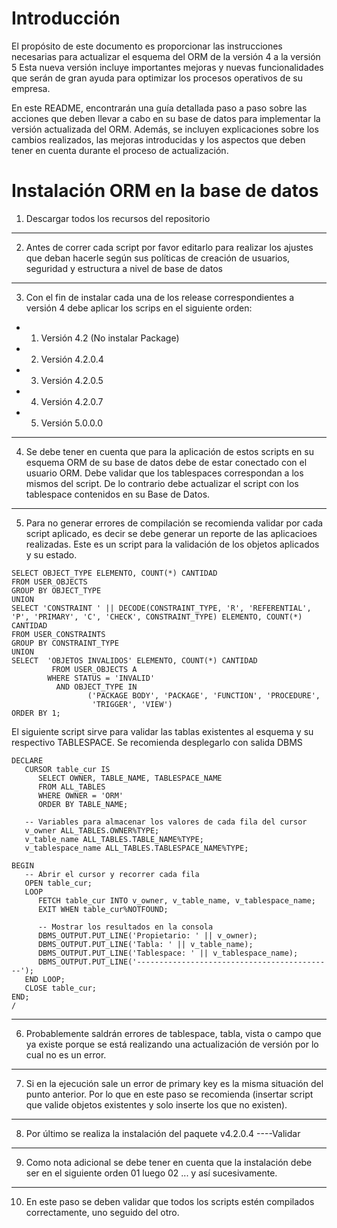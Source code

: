 # Introducción
El propósito de este documento es proporcionar las instrucciones necesarias para actualizar el esquema del ORM de la versión 4 a la versión 5 Esta nueva versión incluye importantes mejoras y nuevas funcionalidades que serán de gran ayuda para optimizar los procesos operativos de su empresa.

En este README, encontrarán una guía detallada paso a paso sobre las acciones que deben llevar a cabo en su base de datos para implementar la versión actualizada del ORM. Además, se incluyen explicaciones sobre los cambios realizados, las mejoras introducidas y los aspectos que deben tener en cuenta durante el proceso de actualización.

# Instalación ORM en la base de datos
1. Descargar todos los recursos del repositorio
***
2. Antes de correr cada script por favor editarlo para realizar los ajustes que deban hacerle según sus políticas de creación de usuarios, seguridad y estructura a nivel de base de datos
*** 
3. Con el fin de instalar cada una de los release correspondientes a versión 4 debe aplicar los scrips en el siguiente orden:
* 1. Versión 4.2 (No instalar Package)
* 2. Versión 4.2.0.4
* 3. Versión 4.2.0.5
* 4. Versión 4.2.0.7
* 5. Versión 5.0.0.0
***
4. Se debe tener en cuenta que para la aplicación de estos scripts en su esquema ORM de su base de datos debe de estar conectado con el usuario ORM. Debe validar que los tablespaces correspondan a los mismos del script. De lo contrario debe actualizar el script con los tablespace contenidos en su Base de Datos.
***
5. Para no generar errores de compilación se recomienda validar por cada script aplicado, es decir se debe generar un reporte de las aplicacioes realizadas.
   Este es un script para la validación de los objetos aplicados y su estado.
```
SELECT OBJECT_TYPE ELEMENTO, COUNT(*) CANTIDAD
FROM USER_OBJECTS
GROUP BY OBJECT_TYPE
UNION
SELECT 'CONSTRAINT ' || DECODE(CONSTRAINT_TYPE, 'R', 'REFERENTIAL', 'P', 'PRIMARY', 'C', 'CHECK', CONSTRAINT_TYPE) ELEMENTO, COUNT(*) CANTIDAD
FROM USER_CONSTRAINTS
GROUP BY CONSTRAINT_TYPE
UNION
SELECT  'OBJETOS INVALIDOS' ELEMENTO, COUNT(*) CANTIDAD
         FROM USER_OBJECTS A
        WHERE STATUS = 'INVALID'
          AND OBJECT_TYPE IN
                 ('PACKAGE BODY', 'PACKAGE', 'FUNCTION', 'PROCEDURE',
                  'TRIGGER', 'VIEW')
ORDER BY 1;
```

   El siguiente script sirve para validar las tablas existentes al esquema y su respectivo TABLESPACE. Se recomienda desplegarlo con salida DBMS

```
DECLARE
   CURSOR table_cur IS
      SELECT OWNER, TABLE_NAME, TABLESPACE_NAME
      FROM ALL_TABLES
      WHERE OWNER = 'ORM'
      ORDER BY TABLE_NAME;
   
   -- Variables para almacenar los valores de cada fila del cursor
   v_owner ALL_TABLES.OWNER%TYPE;
   v_table_name ALL_TABLES.TABLE_NAME%TYPE;
   v_tablespace_name ALL_TABLES.TABLESPACE_NAME%TYPE;

BEGIN
   -- Abrir el cursor y recorrer cada fila
   OPEN table_cur;
   LOOP
      FETCH table_cur INTO v_owner, v_table_name, v_tablespace_name;
      EXIT WHEN table_cur%NOTFOUND;

      -- Mostrar los resultados en la consola
      DBMS_OUTPUT.PUT_LINE('Propietario: ' || v_owner);
      DBMS_OUTPUT.PUT_LINE('Tabla: ' || v_table_name);
      DBMS_OUTPUT.PUT_LINE('Tablespace: ' || v_tablespace_name);
      DBMS_OUTPUT.PUT_LINE('--------------------------------------------');
   END LOOP;
   CLOSE table_cur;
END;
/
```
***
6. Probablemente saldrán errores de tablespace, tabla, vista o campo que ya existe porque se está realizando una actualización de versión por lo cual no es un error.
***
7. Si en la ejecución sale un error de primary key es la misma situación del punto anterior. Por lo que en este paso se recomienda (insertar script que valide objetos existentes y solo inserte los que no existen).
***
8. Por último se realiza la instalación del paquete v4.2.0.4 ----Validar
***
9. Como nota adicional se debe tener en cuenta que la instalación debe ser en el siguiente orden 01 luego 02 ... y así sucesivamente.
***
10. En este paso se deben validar que todos los scripts estén compilados correctamente, uno seguido del otro.